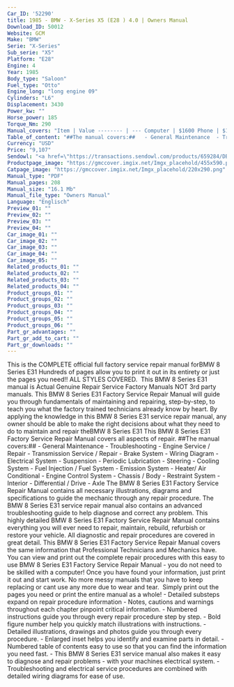 ```yaml
---
Car_ID: '52290'
title: 1985 - BMW - X-Series X5 (E28 ) 4.0 | Owners Manual
Download_ID: 50012
Website: GCM
Make: "BMW"
Serie: "X-Series"
Sub_serie: "X5"
Platform: "E28"
Engine: 4
Year: 1985
Body_type: "Saloon"
Fuel_type: "Otto"
Engine_long: "long engine 09"
Cylinders: "L6"
Displacement: 3430
Power_kw: ""
Horse_power: 185
Torque_Nm: 290
Manual_covers: "Item | Value -------- | --- Computer | $1600 Phone | $12 Pipe | $9"
Table_of_content: "##The manual covers:##   - General Maintenance  - Troubleshooting  - Engine Service / Repair  - Transmission Service / Repair  - Brake System  - Wiring Diagram  - Electrical System  - Suspension  - Periodic Lubrication  - Steering  - Cooling System  - Fuel Injection / Fuel System  - Emission System  - Heater/ Air Conditional  - Engine Control System  - Chassis / Body  - Restraint System  - Interior  - Differential / Drive  - Axle"
Currency: "USD"
Price: "9,107"
Sendowl: "<a href=\"https://transactions.sendowl.com/products/659284/DB30BBE0/add_to_cart\" rel=\"nofollow\"><img src=\"https://transactions.sendowl.com/assets/external/add-to-cart.png\" /></a><script type=\"text/javascript\" src=\"https://transactions.sendowl.com/assets/sendowl.js\" ></script>"
Productpage_image: "https://gmccover.imgix.net/Imgx_placehold/455x590.png"
Catpage_image: "https://gmccover.imgix.net/Imgx_placehold/220x290.png"
Manual_type: "PDF"
Manual_pages: 208
Manual_size: "16.1 Mb"
Manual_file_type: "Owners Manual"
Language: "Englisch"
Preview_01: ""
Preview_02: ""
Preview_03: ""
Preview_04: ""
Car_image_01: ""
Car_image_02: ""
Car_image_03: ""
Car_image_04: ""
Car_image_05: ""
Related_products_01: ""
Related_products_02: ""
Related_products_03: ""
Related_products_04: ""
Product_groups_01: ""
Product_groups_02: ""
Product_groups_03: ""
Product_groups_04: ""
Product_groups_05: ""
Product_groups_06: ""
Part_gr_advantages: ""
Part_gr_add_to_cart: ""
Part_gr_downloads: ""
---
```


This is the COMPLETE official full factory service repair manual forBMW 8 Series E31 Hundreds of pages allow you to print it out in its entirety or just the pages you need!! ALL STYLES COVERED.&nbsp;  This BMW 8 Series E31 manual is Actual Genuine Repair Service Factory Manuals NOT 3rd party manuals.  This BMW 8 Series E31 Factory Service Repair Manual will guide you through fundamentals of maintaining and repairing, step-by-step, to teach you what the factory trained technicians already know by heart. By applying the knowledge in this BMW 8 Series E31 service repair manual, any owner should be able to make the right decisions about what they need to do to maintain and repair theBMW 8 Series E31  This BMW 8 Series E31 Factory Service Repair Manual covers all aspects of repair.  ##The manual covers:##   - General Maintenance  - Troubleshooting  - Engine Service / Repair  - Transmission Service / Repair  - Brake System  - Wiring Diagram  - Electrical System  - Suspension  - Periodic Lubrication  - Steering  - Cooling System  - Fuel Injection / Fuel System  - Emission System  - Heater/ Air Conditional  - Engine Control System  - Chassis / Body  - Restraint System  - Interior  - Differential / Drive  - Axle  The BMW 8 Series E31 Factory Service Repair Manual contains all necessary illustrations, diagrams and specifications to guide the mechanic through any repair procedure. The BMW 8 Series E31 service repair manual also contains an advanced troubleshooting guide to help diagnose and correct any problem.  This highly detailed BMW 8 Series E31 Factory Service Repair Manual contains everything you will ever need to repair, maintain, rebuild, refurbish or restore your vehicle. All diagnostic and repair procedures are covered in great detail. This BMW 8 Series E31 Factory Service Repair Manual covers the same information that Professional Technicians and Mechanics have.  You can view and print out the complete repair procedures with this easy to use BMW 8 Series E31 Factory Service Repair Manual - you do not need to be skilled with a computer! Once you have found your information, just print it out and start work. No more messy manuals that you have to keep replacing or cant use any more due to wear and tear.&nbsp;  Simply print out the pages you need or print the entire manual as a whole!   - Detailed substeps expand on repair procedure information  - Notes, cautions and warnings throughout each chapter pinpoint critical information.  - Numbered instructions guide you through every repair procedure step by step.  - Bold figure number help you quickly match illustrations with instructions.  - Detailed illustrations, drawings and photos guide you through every procedure.  - Enlarged inset helps you identify and examine parts in detail.  - Numbered table of contents easy to use so that you can find the information you need fast.  - This BMW 8 Series E31 service manual also makes it easy to diagnose and repair problems  - with your machines electrical system.   - Troubleshooting and electrical service procedures are combined with detailed wiring diagrams for ease of use.
